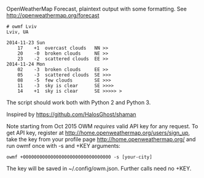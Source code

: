 OpenWeatherMap Forecast, plaintext output with some formatting.
See http://openweathermap.org/forecast

```
# owmf Lviv
Lviv, UA

2014-11-23 Sun
    17    +1  overcast clouds   NN >>
    20    -0  broken clouds     NE >>
    23    -2  scattered clouds  EE >>
2014-11-24 Mon
    02    -3  broken clouds     EE >>
    05    -3  scattered clouds  SE >>>
    08    -5  few clouds        SE >>>
    11    -3  sky is clear      SE >>>>
    14    +1  sky is clear      SE >>>>> >
```

The script should work both with Python 2 and Python 3.

Inspired by https://github.com/HalosGhost/shaman

Note starting from Oct 2015 OWM _requires_ valid API key for any request.
To get API key, register at http://home.openweathermap.org/users/sign_up,
take the key from your profile page http://home.openweathermap.org/ and
run owmf once with -s and +KEY arguments:

    owmf +00000000000000000000000000000000 -s [your-city]

The key will be saved in ~/.config/owm.json. Further calls need no +KEY.
